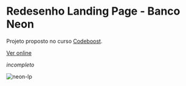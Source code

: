 # Redesenho Landing Page - Banco Neon

Projeto proposto no curso [Codeboost](https://codeboost.com.br/).

[Ver online](https://neon-lp.vercel.app/)

*incompleto*

![neon-lp](https://user-images.githubusercontent.com/50107021/207636074-6d364bcf-8684-433c-addd-4872c554fefe.png)
